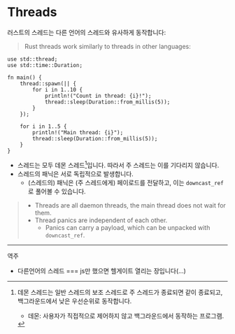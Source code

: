 # Threads

러스트의 스레드는 다른 언어의 스레드와 유사하게 동작합니다:
> Rust threads work similarly to threads in other languages:

```rust,editable
use std::thread;
use std::time::Duration;

fn main() {
    thread::spawn(|| {
        for i in 1..10 {
            println!("Count in thread: {i}!");
            thread::sleep(Duration::from_millis(5));
        }
    });

    for i in 1..5 {
        println!("Main thread: {i}");
        thread::sleep(Duration::from_millis(5));
    }
}
```

* 스레드는 모두 데몬 스레드[^역주1]입니다. 따라서 주 스레드는 이를 기다리지 않습니다.
* 스레드의 패닉은 서로 독립적으로 발생합니다.
  * (스레드의) 패닉은 (주 스레드에게) 페이로드를 전달하고, 이는 `downcast_ref`로 풀어볼 수 있습니다.
> * Threads are all daemon threads, the main thread does not wait for them.
> * Thread panics are independent of each other.
>   * Panics can carry a payload, which can be unpacked with `downcast_ref`.

---
역주

- 다른언어의 스레드 === js만 했으면 헬게이트 열리는 장입니다(...)

[^역주1]: 데몬 스레드는 일반 스레드의 보조 스레드로 주 스레드가 종료되면 같이 종료되고, 백그라운드에서 낮은 우선순위로 동작합니다. 
    - 데몬: 사용자가 직접적으로 제어하지 않고 백그라운드에서 동작하는 프로그램.
